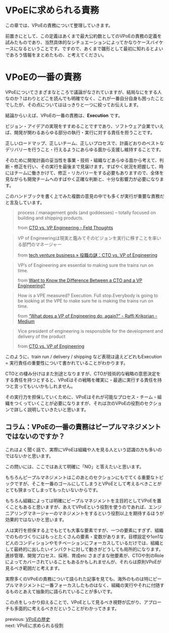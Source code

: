 # VPoEに求められる責務

この章では、VPoEの責務について整理していきます。

前置きにとして、この定義はあくまで最大公約数としてのVPoEの責務の定義を試みたものであり、当然具体的なシチュエーションによってかなりケースバイケースになるということです。ですので、あくまで雛形として最初に知れるとよいであろう情報をまとめたもの、と考えてください。

# VPoEの一番の責務

VPoEについてさまざまなところで議論がなされていますが、結局なにをする人なのか？はわりとどこを読んでも明確でなく、これが一番自分自身も困ったことでしたが、その点についてははっきりと一つに絞ってお伝えします。

結論からいえば、VPoEの一番の責務は、**Execution** です。

ビジョン・アイデアの実現をすすめることですであり、ソフトウェア企業でいえば、開発が関わるあらゆる部分の執行・実行に対する責任を担うことです。

正しいロードマップ、正しいチーム、正しいプロセスで、計画どおりのベストなデリバリーを行うこと・行えるようにあらゆる面から支援し維持することです。

そのために開発計画の妥当性を事業・技術・組織などあらゆる面から考えて、判断・修正を行い、その実行を最後まで見届けます。すばやく状況を把握して、時にはチームに働きかけて、修正・リカバリーをする必要もありますので、全体を見ながらも開発チームへのすばやく正確な判断と、十分な影響力が必要になります。

このハンドブックを書く上でみた複数の意見の中でも多くが実行が重要な責務だと言及しています。
 >process / management gods (and goddesses) – totally focused on building and shipping products.
 >
 >from [CTO vs. VP Engineering - Feld Thoughts](https://www.feld.com/archives/2007/10/cto-vs-vp-engineering.html)

 > VP of Engineeringは現実と鑑みてそのビジョンを実行に移すことを率いる部門のマネージャー
 >
 >from [tech venture business » 役職の謎：CTO vs. VP of Engineering](http://www.techventurebusiness.com/archives/116)

 >VP’s of Engineering are essential to making sure the trains run on time.
 >
 >from [Want to Know the Difference Between a CTO and a VP Engineering?](https://bothsidesofthetable.com/want-to-know-the-difference-between-a-cto-and-a-vp-engineering-4fc3750c596b)

>How is a VPE measured?
> Execution. Full stop.Everybody is going to be looking at the VPE to make sure he is making the trains run on time.
>
>from [“What does a VP of Engineering do, again?” - Raffi Krikorian - Medium](https://medium.com/@raffi/what-does-a-vp-of-engineering-do-again-553817fbbf2a)

 >Vice president of engineering is responsibile for the development and delivery of the product
 >
 >from [CTO vs. VP of Engineering](https://www.slideshare.net/bcantrill/cto-vs-vp-of-engineering/4-CTO_The_CTO_is_the)

このように、train run / delivery / shipping など表現は違えどどれもExecution = 実行責任の重要性について書かれていることがわかります。

CTOとの棲み分けはまた別途となりますが、CTOが技術的な戦略の意思決定をする責任を持つとすると、VPoEはその戦略を確実に・最適に実行する責任を持つと言ってもいいかもしれません。

その実行力を担保していくために、VPoEはそれが可能なプロセス・チーム・組織をつくっていくことが必要になりますが、それは次のVPoEの役割のセクションで詳しく説明していきたいと思います。



## コラム：VPoEの一番の責務はピープルマネジメントではないのですか？

これはよく聞く話で、実際にVPoEは組織や人を見る人という認識の方も多いのではないかと思います。

この問いには、ここではあえて明確に「NO」と答えたいと思います。

もちろんピープルマネジメントはこのあとのセクションにもでてくる重要なトピックですが、そこを一番のゴールにしてしまうとVPoEとして考えるべきことがとても狭まってしまってもったいないからです。

もちろん組織によっては明確にピープルマネジメントを主目的としてVPoEを置くこともあると思いますが、あえてVPoEという役割を使うのであれば、エンジニアリングマネージャーのマネジメントをするという役割以上を期待するほうが効果的ではないかと思います。

人は実行を担保する上でもとても大事な要素ですが、一つの要素にすぎず、組織でのものづくりにはもっとたくさんの要素・変数があります。目標設定や1on1など人のコンディションやモチベーションにフォーカスしているだけでは、組織として最終的に出したいインパクトに対して動きがどうしても局所的になります。進捗管理、開発プロセス、採用、育成etc さまざまな他要素が、CTOや別のRoleによってカバーされていることもあるかもしれませんが、それらは原則VPoEが見るべき範囲だと考えます。

実際多くのVPoEの責務について語られた記事を見ても、海外のものは特にピープルマネジメントに一番フォーカスしたものはなく、組織の実行やそれに付随するものとあえて抽象的に語られていることが多いです。

この点をしっかり抑えることで、VPoEとして見るべき視野が広がり、アプローチも多面的に考えるべきだということがわかってきます。


previous: [VPoEの歴史](https://github.com/takayukishmz/VPoE-handbook/blob/master/responsibilities-of-vpoe-ja.md) <br>
next: VPoEに求められる役割
